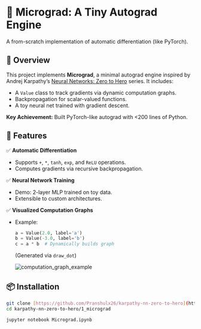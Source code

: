 # 🧠 Micrograd: A Tiny Autograd Engine

A from-scratch implementation of automatic differentiation (like PyTorch).

## 📌 Overview

This project implements **Micrograd**, a minimal autograd engine inspired by Andrej Karpathy’s [Neural Networks: Zero to Hero](https://www.youtube.com/playlist?list=PLqnslRFeYoVZDRUcJjk8e6mttwyHj0N5f) series. It includes:

* A `Value` class to track gradients via dynamic computation graphs.
* Backpropagation for scalar-valued functions.
* A toy neural net trained with gradient descent.

**Key Achievement:** Built PyTorch-like autograd with <200 lines of Python.

## 🚀 Features

✅ **Automatic Differentiation**

* Supports `+`, `*`, `tanh`, `exp`, and `ReLU` operations.
* Computes gradients via recursive backpropagation.

✅ **Neural Network Training**

* Demo: 2-layer MLP trained on toy data.
* Extensible to custom architectures.

✅ **Visualized Computation Graphs**

* Example:

    ```python
    a = Value(2.0, label='a')
    b = Value(-3.0, label='b')
    c = a * b  # Dynamically builds graph
    ```

    (Generated via `draw_dot`)

    ![computation_graph_example](computation_graph_example.png)

## 📦 Installation

```bash
git clone [https://github.com/Pranshulx26/karpathy-nn-zero-to-hero](https://www.google.com/search?q=https://github.com/Pranshulx26/karpathy-nn-zero-to-hero)
cd karpathy-nn-zero-to-hero/1_micrograd

jupyter notebook Micrograd.ipynb


